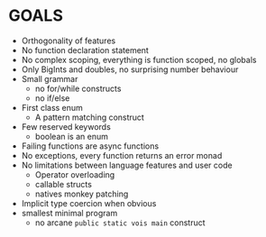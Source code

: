 # GOALS
- Orthogonality of features
- No function declaration statement
- No complex scoping, everything is function scoped, no globals
- Only BigInts and doubles, no surprising number behaviour
- Small grammar
  - no for/while constructs
  - no if/else 
- First class enum
  - A pattern matching construct
- Few reserved keywords
  - boolean is an enum
- Failing functions are async functions
- No exceptions, every function returns an error monad
- No limitations between language features and user code
  - Operator overloading
  - callable structs
  - natives monkey patching
- Implicit type coercion when obvious
- smallest minimal program
  - no arcane `public static vois main` construct
